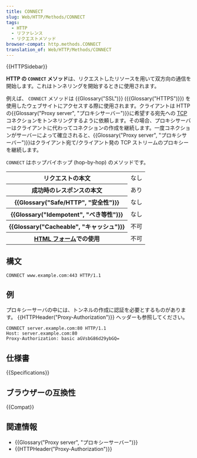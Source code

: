 ```yaml
---
title: CONNECT
slug: Web/HTTP/Methods/CONNECT
tags:
  - HTTP
  - リファレンス
  - リクエストメソッド
browser-compat: http.methods.CONNECT
translation_of: Web/HTTP/Methods/CONNECT
---
```

{{HTTPSidebar}}

**HTTP の `CONNECT` メソッド**は、リクエストしたリソースを用いて双方向の通信を開始します。これはトンネリングを開始するときに使用されます。

例えば、 `CONNECT` メソッドは {{Glossary("SSL")}} ({{Glossary("HTTPS")}}) を使用したウェブサイトにアクセスする際に使用されます。クライアントは HTTP の{{Glossary("Proxy server", "プロキシサーバー")}}に希望する宛先への [TCP](</ja/docs/Glossary/TCP>) コネクションをトンネリングするように依頼します。その場合、プロキシサーバーはクライアントに代わってコネクションの作成を継続します。一度コネクションがサーバーによって確立されると、{{Glossary("Proxy server", "プロキシサーバー")}}はクライアント宛て/クライアント発の TCP ストリームのプロキシーを継続します。

`CONNECT` はホップバイホップ (hop-by-hop) のメソッドです。

<table class="properties">
  <tbody>
    <tr>
      <th scope="row">リクエストの本文</th>
      <td>なし</td>
    </tr>
    <tr>
      <th scope="row">成功時のレスポンスの本文</th>
      <td>あり</td>
    </tr>
    <tr>
      <th scope="row">{{Glossary("Safe/HTTP", "安全性")}}</th>
      <td>なし</td>
    </tr>
    <tr>
      <th scope="row">{{Glossary("Idempotent", "べき等性")}}</th>
      <td>なし</td>
    </tr>
    <tr>
      <th scope="row">{{Glossary("Cacheable", "キャッシュ")}}</th>
      <td>不可</td>
    </tr>
    <tr>
      <th scope="row">
        <a href="/ja/docs/Learn/Forms">HTML フォーム</a>での使用
      </th>
      <td>不可</td>
    </tr>
  </tbody>
</table>

## 構文

```
CONNECT www.example.com:443 HTTP/1.1
```

## 例

プロキシーサーバの中には、トンネルの作成に認証を必要とするものがあります。 {{HTTPHeader("Proxy-Authorization")}} ヘッダーも参照してください。

```
CONNECT server.example.com:80 HTTP/1.1
Host: server.example.com:80
Proxy-Authorization: basic aGVsbG86d29ybGQ=
```

## 仕様書

{{Specifications}}

## ブラウザーの互換性

{{Compat}}

## 関連情報

- {{Glossary("Proxy server", "プロキシーサーバー")}}
- {{HTTPHeader("Proxy-Authorization")}}
